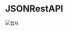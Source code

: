 # JSONRestAPI

![캡처](https://user-images.githubusercontent.com/92428740/159936991-d363812d-6a93-4038-9771-f83d1b75f099.PNG)
